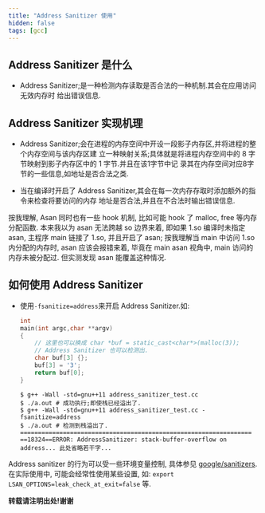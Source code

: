 ```yaml
---
title: "Address Sanitizer 使用"
hidden: false
tags: [gcc]
---
```


## Address Sanitizer 是什么

*   Address Sanitizer;是一种检测内存读取是否合法的一种机制.其会在应用访问无效内存时
    给出错误信息.

## Address Sanitizer 实现机理

*   Address Sanitizer;会在进程的内存空间中开设一段影子内存区,并将进程的整个内存空间与该内存区建
    立一种映射关系;具体就是将进程内存空间中的 8 字节映射到影子内存区中的 1 字节.并且在该1字节中记
    录其在内存空间对应8字节的一些信息,如地址是否合法之类.

*   当在编译时开启了 Address Sanitizer,其会在每一次内存存取时添加额外的指令来检查将要访问的内存
    地址是否合法,并且在不合法时输出错误信息.

按我理解, Asan 同时也有一些 hook 机制, 比如可能 hook 了 malloc, free 等内存分配函数. 本来我以为 asan 无法跨越 so 边界来着, 即如果 1.so 编译时未指定 asan, 主程序 main 链接了 1.so, 并且开启了 asan; 按我理解当 main 中访问 1.so 内分配的内存时, asan 应该会报错来着, 毕竟在 main asan 视角中, main 访问的内存未被分配过. 但实测发现 asan 能覆盖这种情况.

## 如何使用 Address Sanitizer

*   使用`-fsanitize=address`来开启 Address Sanitizer.如:

    ```c++
    int
    main(int argc,char **argv)
    {
        // 这里也可以换成 char *buf = static_cast<char*>(malloc(3));
        // Address Sanitizer 也可以检测出.
        char buf[3] {};
        buf[3] = '3';
        return buf[0];
    }
    ```

    ```shell
    $ g++ -Wall -std=gnu++11 address_sanitizer_test.cc
    $ ./a.out # 成功执行;即使栈已经溢出了.
    $ g++ -Wall -std=gnu++11 address_sanitizer_test.cc -fsanitize=address
    $ ./a.out # 检测到栈溢出了.
    =================================================================
    ==18324==ERROR: AddressSanitizer: stack-buffer-overflow on address... 此处省略若干字...
    ```

Address sanitizer 的行为可以受一些环境变量控制, 具体参见 [google/sanitizers](https://github.com/google/sanitizers). 在实际使用中, 可能会经常性使用某些设置, 如: `export LSAN_OPTIONS=leak_check_at_exit=false` 等. 

**转载请注明出处!谢谢**
